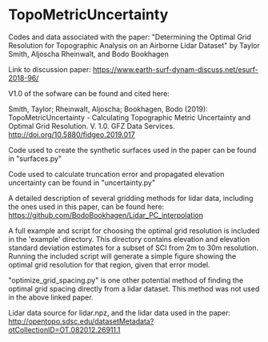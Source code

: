 # TopoMetricUncertainty
Codes and data associated with the paper: "Determining the Optimal Grid Resolution for Topographic Analysis on an Airborne Lidar Dataset" by Taylor Smith, Aljoscha Rheinwalt, and Bodo Bookhagen

Link to discussion paper: https://www.earth-surf-dynam-discuss.net/esurf-2018-96/

V1.0 of the sofware can be found and cited here:

Smith, Taylor; Rheinwalt, Aljoscha; Bookhagen, Bodo (2019): TopoMetricUncertainty - Calculating Topographic Metric Uncertainty and Optimal Grid Resolution. V. 1.0. GFZ Data Services. http://doi.org/10.5880/fidgeo.2019.017

Code used to create the synthetic surfaces used in the paper can be found in "surfaces.py"

Code used to calculate truncation error and propagated elevation uncertainty can be found in "uncertainty.py"

A detailed description of several gridding methods for lidar data, including the ones used in this paper, can be found here: https://github.com/BodoBookhagen/Lidar_PC_interpolation

A full example and script for choosing the optimal grid resolution is included in the 'example' directory. This directory contains elevation and elevation standard deviation estimates for a subset of SCI from 2m to 30m resolution. Running the included script will generate a simple figure showing the optimal grid resolution for that region, given that error model.

"optimize_grid_spacing.py" is one other potential method of finding the optimal grid spacing directly from a lidar dataset. This method was not used in the above linked paper.

Lidar data source for lidar.npz, and the lidar data used in the paper: http://opentopo.sdsc.edu/datasetMetadata?otCollectionID=OT.082012.26911.1
